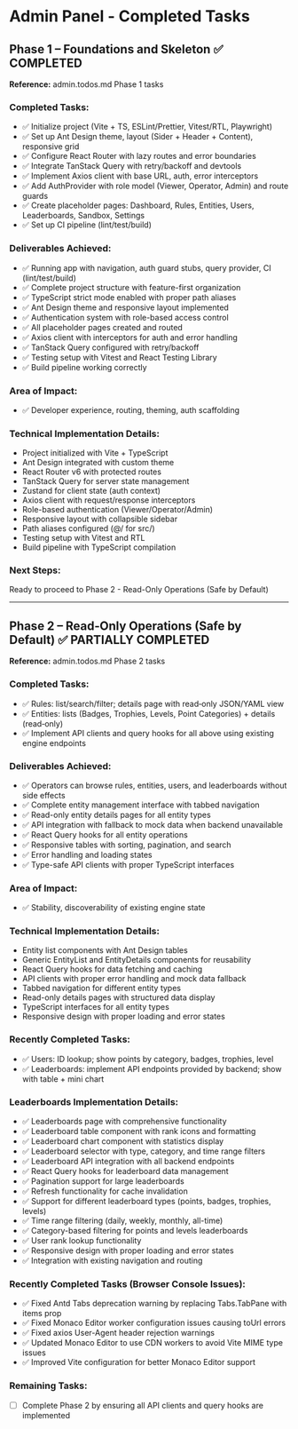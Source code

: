 # Admin Panel - Completed Tasks

## Phase 1 – Foundations and Skeleton ✅ COMPLETED

**Reference:** admin.todos.md Phase 1 tasks

### Completed Tasks:
- ✅ Initialize project (Vite + TS, ESLint/Prettier, Vitest/RTL, Playwright)
- ✅ Set up Ant Design theme, layout (Sider + Header + Content), responsive grid
- ✅ Configure React Router with lazy routes and error boundaries
- ✅ Integrate TanStack Query with retry/backoff and devtools
- ✅ Implement Axios client with base URL, auth, error interceptors
- ✅ Add AuthProvider with role model (Viewer, Operator, Admin) and route guards
- ✅ Create placeholder pages: Dashboard, Rules, Entities, Users, Leaderboards, Sandbox, Settings
- ✅ Set up CI pipeline (lint/test/build)

### Deliverables Achieved:
- ✅ Running app with navigation, auth guard stubs, query provider, CI (lint/test/build)
- ✅ Complete project structure with feature-first organization
- ✅ TypeScript strict mode enabled with proper path aliases
- ✅ Ant Design theme and responsive layout implemented
- ✅ Authentication system with role-based access control
- ✅ All placeholder pages created and routed
- ✅ Axios client with interceptors for auth and error handling
- ✅ TanStack Query configured with retry/backoff
- ✅ Testing setup with Vitest and React Testing Library
- ✅ Build pipeline working correctly

### Area of Impact:
- ✅ Developer experience, routing, theming, auth scaffolding

### Technical Implementation Details:
- Project initialized with Vite + TypeScript
- Ant Design integrated with custom theme
- React Router v6 with protected routes
- TanStack Query for server state management
- Zustand for client state (auth context)
- Axios client with request/response interceptors
- Role-based authentication (Viewer/Operator/Admin)
- Responsive layout with collapsible sidebar
- Path aliases configured (@/ for src/)
- Testing setup with Vitest and RTL
- Build pipeline with TypeScript compilation

### Next Steps:
Ready to proceed to Phase 2 - Read-Only Operations (Safe by Default)

---

## Phase 2 – Read‑Only Operations (Safe by Default) ✅ PARTIALLY COMPLETED

**Reference:** admin.todos.md Phase 2 tasks

### Completed Tasks:
- ✅ Rules: list/search/filter; details page with read‑only JSON/YAML view
- ✅ Entities: lists (Badges, Trophies, Levels, Point Categories) + details (read‑only)
- ✅ Implement API clients and query hooks for all above using existing engine endpoints

### Deliverables Achieved:
- ✅ Operators can browse rules, entities, users, and leaderboards without side effects
- ✅ Complete entity management interface with tabbed navigation
- ✅ Read-only entity details pages for all entity types
- ✅ API integration with fallback to mock data when backend unavailable
- ✅ React Query hooks for all entity operations
- ✅ Responsive tables with sorting, pagination, and search
- ✅ Error handling and loading states
- ✅ Type-safe API clients with proper TypeScript interfaces

### Area of Impact:
- ✅ Stability, discoverability of existing engine state

### Technical Implementation Details:
- Entity list components with Ant Design tables
- Generic EntityList and EntityDetails components for reusability
- React Query hooks for data fetching and caching
- API clients with proper error handling and mock data fallback
- Tabbed navigation for different entity types
- Read-only details pages with structured data display
- TypeScript interfaces for all entity types
- Responsive design with proper loading and error states

### Recently Completed Tasks:
- ✅ Users: ID lookup; show points by category, badges, trophies, level
- ✅ Leaderboards: implement API endpoints provided by backend; show with table + mini chart

### Leaderboards Implementation Details:
- ✅ Leaderboards page with comprehensive functionality
- ✅ Leaderboard table component with rank icons and formatting
- ✅ Leaderboard chart component with statistics display
- ✅ Leaderboard selector with type, category, and time range filters
- ✅ Leaderboard API integration with all backend endpoints
- ✅ React Query hooks for leaderboard data management
- ✅ Pagination support for large leaderboards
- ✅ Refresh functionality for cache invalidation
- ✅ Support for different leaderboard types (points, badges, trophies, levels)
- ✅ Time range filtering (daily, weekly, monthly, all-time)
- ✅ Category-based filtering for points and levels leaderboards
- ✅ User rank lookup functionality
- ✅ Responsive design with proper loading and error states
- ✅ Integration with existing navigation and routing

### Recently Completed Tasks (Browser Console Issues):
- ✅ Fixed Antd Tabs deprecation warning by replacing Tabs.TabPane with items prop
- ✅ Fixed Monaco Editor worker configuration issues causing toUrl errors
- ✅ Fixed axios User-Agent header rejection warnings
- ✅ Updated Monaco Editor to use CDN workers to avoid Vite MIME type issues
- ✅ Improved Vite configuration for better Monaco Editor support

### Remaining Tasks:
- [ ] Complete Phase 2 by ensuring all API clients and query hooks are implemented